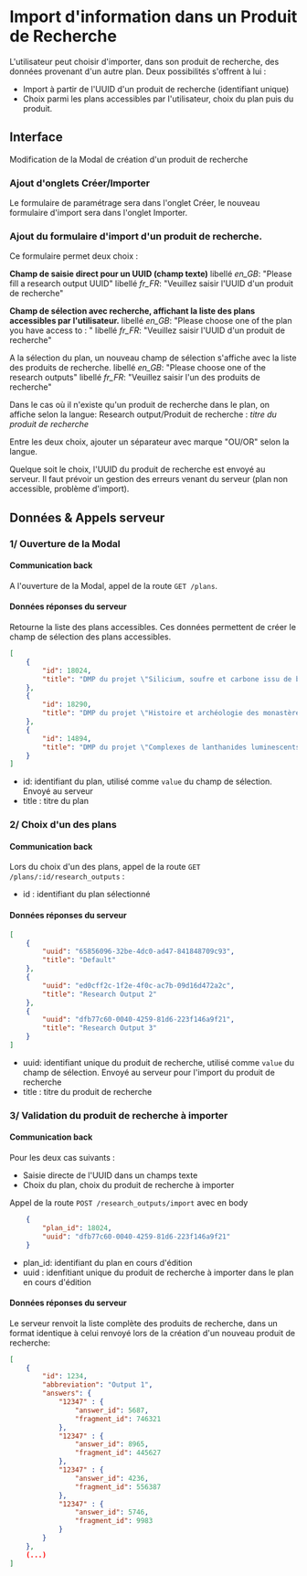 # Import d'information dans un Produit de Recherche

L'utilisateur peut choisir d'importer, dans son produit de recherche, des données provenant d'un autre plan. 
Deux possibilités s'offrent à lui :

- Import à partir de l'UUID d'un produit de recherche (identifiant unique)
- Choix parmi les plans accessibles par l'utilisateur, choix du plan puis du produit.

## Interface

Modification de la Modal de création d'un produit de recherche

### Ajout d'onglets Créer/Importer

Le formulaire de paramétrage sera dans l'onglet Créer, le nouveau formulaire d'import sera dans l'onglet Importer.

### Ajout du formulaire d'import d'un produit de recherche.

Ce formulaire permet deux choix :

**Champ de saisie direct pour un UUID (champ texte)**
libellé *en_GB*: "Please fill a research output UUID"
libellé *fr_FR*: "Veuillez saisir l'UUID d'un produit de recherche"

**Champ de sélection avec recherche, affichant la liste des plans accessibles par l'utilisateur.**
libellé *en_GB*: "Please choose one of the plan you have access to : "
libellé *fr_FR*: "Veuillez saisir l'UUID d'un produit de recherche"

A la sélection du plan, un nouveau champ de sélection s'affiche avec la liste des produits de recherche.
libellé *en_GB*: "Please choose one of the research outputs"
libellé *fr_FR*: "Veuillez saisir l'un des produits de recherche"

Dans le cas où il n'existe qu'un produit de recherche dans le plan, on affiche selon la langue:
Research output/Produit de recherche : *titre du produit de recherche*

Entre les deux choix, ajouter un séparateur avec marque "OU/OR" selon la langue.

Quelque soit le choix, l'UUID du produit de recherche est envoyé au serveur. Il faut prévoir un gestion des erreurs venant du serveur (plan non accessible, problème d'import).

## Données & Appels serveur

### 1/ Ouverture de la Modal

#### Communication back

A l'ouverture de la Modal, appel de la route `GET /plans`.

#### Données réponses du serveur

Retourne la liste des plans accessibles. Ces données permettent de créer le champ de sélection des plans accessibles.

```json
[
    {
        "id": 18024,
        "title": "DMP du projet \"Silicium, soufre et carbone issu de biomasse pour des batteries durables\""
    },
    {
        "id": 18290,
        "title": "DMP du projet \"Histoire et archéologie des monastères et des sites ecclésiaux d’Istrie et de Dalmatie (IVe-XIIe s.)\""
    },
    {
        "id": 14894,
        "title": "DMP du projet \"Complexes de lanthanides luminescents avec réponse optique dynamique ajustable\""
    }
]
```

- id: identifiant du plan, utilisé comme `value` du champ de sélection. Envoyé au serveur
- title : titre du plan

### 2/ Choix d'un des plans

#### Communication back

Lors du choix d'un des plans, appel de la route `GET /plans/:id/research_outputs` :

- id : identifiant du plan sélectionné

#### Données réponses du serveur

```json
[
    {
        "uuid": "65856096-32be-4dc0-ad47-841848709c93",
        "title": "Default"
    },
    {
        "uuid": "ed0cff2c-1f2e-4f0c-ac7b-09d16d472a2c",
        "title": "Research Output 2"
    },
    {
        "uuid": "dfb77c60-0040-4259-81d6-223f146a9f21",
        "title": "Research Output 3"
    }
]
```

- uuid: identifiant unique du produit de recherche, utilisé comme `value` du champ de sélection. Envoyé au serveur pour l'import du produit de recherche
- title : titre du produit de recherche

### 3/ Validation du produit de recherche à importer

#### Communication back

Pour les deux cas suivants :

- Saisie directe de l'UUID dans un champs texte
- Choix du plan, choix du produit de recherche à importer

Appel de la route `POST /research_outputs/import` avec en body 

```json
    {
        "plan_id": 18024,
        "uuid": "dfb77c60-0040-4259-81d6-223f146a9f21"
    }
```

- plan_id: identifiant du plan en cours d'édition
- uuid : idenfitiant unique du produit de recherche à importer dans le plan en cours d'édition

#### Données réponses du serveur

Le serveur renvoit la liste complète des produits de recherche, dans un format identique à celui renvoyé lors de la création d'un nouveau produit de recherche:

```json
[
    {
        "id": 1234,
        "abbreviation": "Output 1",
        "answers": {
            "12347" : {
                "answer_id": 5687,
                "fragment_id": 746321
            },
            "12347" : {
                "answer_id": 8965,
                "fragment_id": 445627
            },
            "12347" : {
                "answer_id": 4236,
                "fragment_id": 556387
            },
            "12347" : {
                "answer_id": 5746,
                "fragment_id": 9983
            }
        }
    },
    (...)
]

```


